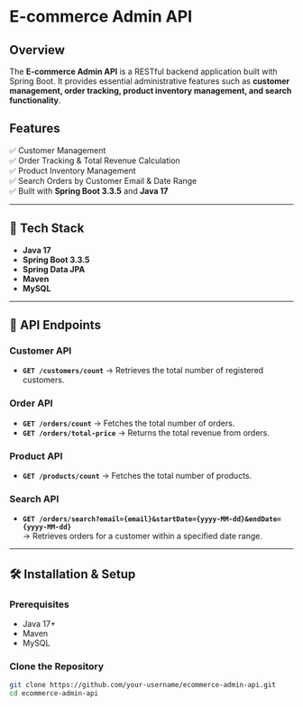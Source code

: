# E-commerce Admin API

## Overview
The **E-commerce Admin API** is a RESTful backend application built with Spring Boot. It provides essential administrative features such as **customer management, order tracking, product inventory management, and search functionality**.

## Features
✅ Customer Management  
✅ Order Tracking & Total Revenue Calculation  
✅ Product Inventory Management  
✅ Search Orders by Customer Email & Date Range  
✅ Built with **Spring Boot 3.3.5** and **Java 17**  

---

## 📌 Tech Stack
- **Java 17**
- **Spring Boot 3.3.5**
- **Spring Data JPA**
- **Maven**
- **MySQL**

---

## 🚀 API Endpoints

### **Customer API**
- **`GET /customers/count`** → Retrieves the total number of registered customers.

### **Order API**
- **`GET /orders/count`** → Fetches the total number of orders.
- **`GET /orders/total-price`** → Returns the total revenue from orders.

### **Product API**
- **`GET /products/count`** → Fetches the total number of products.

### **Search API**
- **`GET /orders/search?email={email}&startDate={yyyy-MM-dd}&endDate={yyyy-MM-dd}`**  
  → Retrieves orders for a customer within a specified date range.

---

## 🛠 Installation & Setup

### **Prerequisites**
- Java 17+
- Maven
- MySQL

### **Clone the Repository**
```sh
git clone https://github.com/your-username/ecommerce-admin-api.git
cd ecommerce-admin-api
